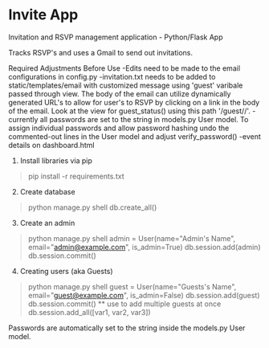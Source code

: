 # Invite App
Invitation and RSVP management application - Python/Flask App

Tracks RSVP's and uses a Gmail to send out invitations.

Required Adjustments Before Use
-Edits need to be made to the email configurations in config.py
-invitation.txt needs to be added to static/templates/email with customized message
  using 'guest' varibale passed through view. The body of the email can utilize
  dynamically generated URL's to allow for user's to RSVP by clicking on a link
  in the body of the email. Look at the view for guest_status() using this path 
  '/guest/<email>/<status>'. 
-currently all passwords are set to the string in models.py User model. To assign
individual passwords and allow password hashing undo the commented-out lines
in the User model and adjust verify_password()
-event details on dashboard.html

1) Install libraries via pip
> pip install -r requirements.txt

2) Create database
> python manage.py shell
> db.create_all()

3) Create an admin
> python manage.py shell
> admin = User(name="Admin's Name", email="admin@example.com", is_admin=True)
> db.session.add(admin)
> db.session.commit()

4) Creating users (aka Guests)
> python manage.py shell
> guest = User(name="Guests's Name", email="guest@example.com", is_admin=False)
> db.session.add(guest)
> db.session.commit()
** use to add multiple guests at once db.session.add_all([var1, var2, var3])

Passwords are automatically set to the string inside the models.py User model.

